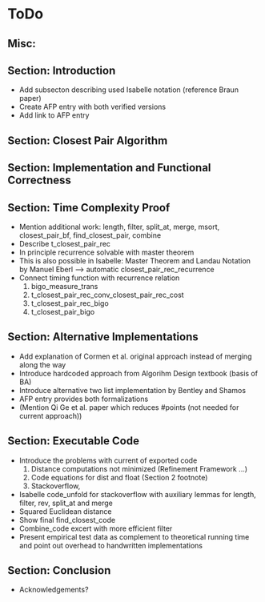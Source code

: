 # ToDo

## Misc:

## Section: Introduction

* Add subsecton describing used Isabelle notation (reference Braun paper)
* Create AFP entry with both verified versions
* Add link to AFP entry

## Section: Closest Pair Algorithm

## Section: Implementation and Functional Correctness

## Section: Time Complexity Proof

* Mention additional work: length, filter, split_at, merge, msort, closest_pair_bf, find_closest_pair, combine
* Describe t_closest_pair_rec
* In principle recurrence solvable with master theorem
* This is also possible in Isabelle: Master Theorem and Landau Notation by Manuel Eberl
  --> automatic closest_pair_rec_recurrence
* Connect timing function with recurrence relation
    1. bigo_measure_trans
    2. t_closest_pair_rec_conv_closest_pair_rec_cost
    3. t_closest_pair_rec_bigo
    4. t_closest_pair_bigo

## Section: Alternative Implementations
* Add explanation of Cormen et al. original approach instead of merging along the way
* Introduce hardcoded approach from Algorihm Design textbook (basis of BA)
* Introduce alternative two list implementation by Bentley and Shamos
* AFP entry provides both formalizations
* (Mention Qi Ge et al. paper which reduces #points (not needed for current approach))

## Section: Executable Code

* Introduce the problems with current of exported code
    1. Distance computations not minimized (Refinement Framework ...)
    2. Code equations for dist and float (Section 2 footnote)
    3. Stackoverflow,
* Isabelle code_unfold for stackoverflow with auxiliary lemmas for length, filter, rev, split_at and merge
* Squared Euclidean distance
* Show final find_closest_code
* Combine_code excert with more efficient filter
* Present empirical test data as complement to theoretical running time
  and point out overhead to handwritten implementations

## Section: Conclusion
* Acknowledgements?

